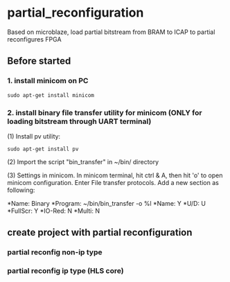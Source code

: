 # partial_reconfiguration
Based on microblaze, load partial bitstream from BRAM to ICAP to partial reconfigures FPGA

## Before started
### 1. install minicom on PC
```
sudo apt-get install minicom
```
### 2. install binary file transfer utility for minicom (ONLY for loading bitstream through UART terminal)
  (1) Install pv utility:
 ```
 sudo apt-get install pv
 ```
  (2) Import the script "bin_transfer" in ~/bin/ directory
  
  (3) Settings in minicom. In minicom terminal, hit ctrl & A, then hit 'o' to open minicom configuration. Enter File transfer protocols. Add a new section as following:
  
  *Name: Binary
  *Program: ~/bin/bin_transfer -o %l
  *Name: Y
  *U/D:  U
  *FullScr: Y
  *IO-Red: N
  *Multi: N

## create project with partial reconfiguration
### partial reconfig non-ip type 

### partial reconfig ip type (HLS core)
